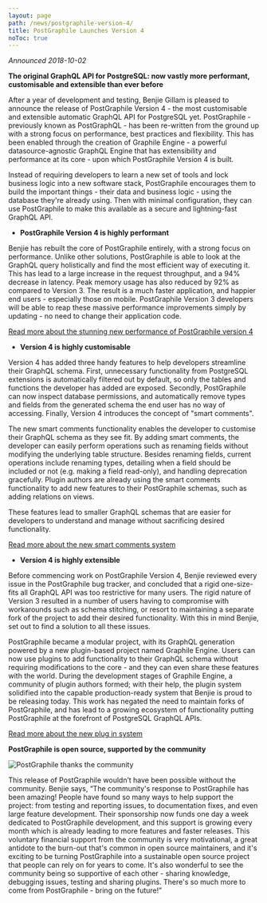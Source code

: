 ```yaml
---
layout: page
path: /news/postgraphile-version-4/
title: PostGraphile Launches Version 4
noToc: true
---
```


_Announced 2018-10-02_

**The original GraphQL API for PostgreSQL: now vastly more performant,
customisable and extensible than ever before**

After a year of development and testing, Benjie Gillam is pleased to announce
the release of PostGraphile Version 4 - the most customisable and extensible
automatic GraphQL API for PostgreSQL yet. PostGraphile - previously known as
PostGraphQL - has been re-written from the ground up with a strong focus on
performance, best practices and flexibility. This has been enabled through the
creation of Graphile Engine - a powerful datasource-agnostic GraphQL Engine that
has extensibility and performance at its core - upon which PostGraphile Version
4 is built.

Instead of requiring developers to learn a new set of tools and lock business
logic into a new software stack, PostGraphile encourages them to build the
important things - their data and business logic - using the database they're
already using. Then with minimal configuration, they can use PostGraphile to
make this available as a secure and lightning-fast GraphQL API.

- **PostGraphile Version 4 is highly performant**

Benjie has rebuilt the core of PostGraphile entirely, with a strong focus on
performance. Unlike other solutions, PostGraphile is able to look at the GraphQL
query holistically and find the most efficient way of executing it. This has
lead to a large increase in the request throughput, and a 94% decrease in
latency. Peak memory usage has also reduced by 92% as compared to Version 3. The
result is a much faster application, and happier end users - especially those on
mobile. PostGraphile Version 3 developers will be able to reap these massive
performance improvements simply by updating - no need to change their
application code.

<div class="flex flex-row flex-wrap">
<div class='text-center col-xs-12 col-md-3 col-lg-5 postgraphile-graphs-requests-per-second'></div>
<div class='text-center col-xs-12 col-md-3 col-lg-5 postgraphile-graphs-average-latency-label'></div>
</div>

[Read more about the stunning new performance of PostGraphile version 4](/postgraphile/performance/)

- **Version 4 is highly customisable**

Version 4 has added three handy features to help developers streamline their
GraphQL schema. First, unnecessary functionality from PostgreSQL extensions is
automatically filtered out by default, so only the tables and functions the
developer has added are exposed. Secondly, PostGraphile can now inspect database
permissions, and automatically remove types and fields from the generated schema
the end user has no way of accessing. Finally, Version 4 introduces the concept
of "smart comments".

The new smart comments functionality enables the developer to customise their
GraphQL schema as they see fit. By adding smart comments, the developer can
easily perform operations such as renaming fields without modifying the
underlying table structure. Besides renaming fields, current operations include
renaming types, detailing when a field should be included or not (e.g. making a
field read-only), and handling deprecation gracefully. Plugin authors are
already using the smart comments functionality to add new features to their
PostGraphile schemas, such as adding relations on views.

These features lead to smaller GraphQL schemas that are easier for developers to
understand and manage without sacrificing desired functionality.

[Read more about the new smart comments system](/postgraphile/smart-comments/)

- **Version 4 is highly extensible**

Before commencing work on PostGraphile Version 4, Benjie reviewed every issue in
the PostGraphile bug tracker, and concluded that a rigid one-size-fits all
GraphQL API was too restrictive for many users. The rigid nature of Version 3
resulted in a number of users having to compromise with workarounds such as
schema stitching, or resort to maintaining a separate fork of the project to add
their desired functionality. With this in mind Benjie, set out to find a
solution to all these issues.

PostGraphile became a modular project, with its GraphQL generation powered by a
new plugin-based project named Graphile Engine. Users can now use plugins to add
functionality to their GraphQL schema without requiring modifications to the
core - and they can even share these features with the world. During the
development stages of Graphile Engine, a community of plugin authors formed;
with their help, the plugin system solidified into the capable production-ready
system that Benjie is proud to be releasing today. This work has negated the
need to maintain forks of PostGraphile, and has lead to a growing ecosystem of
functionality putting PostGraphile at the forefront of PostgreSQL GraphQL APIs.

[Read more about the new plug in system](/postgraphile/extending/)

**PostGraphile is open source, supported by the community**

<div class="flex flex-wrap justify-around">
<img alt="PostGraphile thanks the community" src="/images/thanks.png" />
</div>

This release of PostGraphile wouldn’t have been possible without the community.
Benjie says, “The community's response to PostGraphile has been amazing! People
have found so many ways to help support the project: from testing and reporting
issues, to documentation fixes, and even large feature development. Their
sponsorship now funds one day a week dedicated to PostGraphile development, and
this support is growing every month which is already leading to more features
and faster releases. This voluntary financial support from the community is very
motivational, a great antidote to the burn-out that's common in open source
maintainers, and it's exciting to be turning PostGraphile into a sustainable
open source project that people can rely on for years to come. It's also
wonderful to see the community being so supportive of each other - sharing
knowledge, debugging issues, testing and sharing plugins. There's so much more
to come from PostGraphile - bring on the future!”
